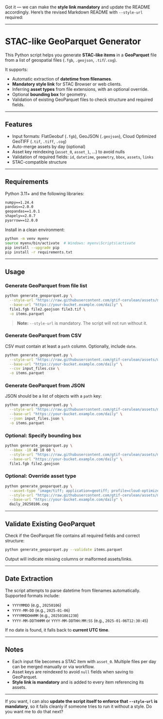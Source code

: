 Got it — we can make the **style link mandatory** and update the README accordingly. Here’s the revised Markdown README with `--style-url` required:

---

# STAC-like GeoParquet Generator

This Python script helps you generate **STAC-like items** in a **GeoParquet** file from a list of geospatial files (`.fgb`, `.geojson`, `.tif`/`.cog`).

It supports:

* Automatic extraction of **datetime from filenames**.
* **Mandatory style link** for STAC Browser or web clients.
* Inferring **asset types** from file extensions, with an optional override.
* Optional **bounding box** for geometry.
* Validation of existing GeoParquet files to check structure and required fields.

---

## Features

* Input formats: FlatGeobuf (`.fgb`), GeoJSON (`.geojson`), Cloud Optimized GeoTIFF (`.tif`, `.tiff`, `.cog`)
* Auto-merge assets by day (optional)
* Asset key reindexing (`asset_0`, `asset_1`, …) to avoid nulls
* Validation of required fields: `id`, `datetime`, `geometry`, `bbox`, `assets`, `links`
* STAC-compatible structure

---

## Requirements

Python 3.11+ and the following libraries:

```txt
numpy==1.24.4
pandas==2.0.0
geopandas==1.0.1
shapely==2.0.7
pyarrow==12.0.0
```

Install in a clean environment:

```bash
python -m venv myenv
source myenv/bin/activate  # Windows: myenv\Scripts\activate
pip install --upgrade pip
pip install -r requirements.txt
```

---

## Usage

### Generate GeoParquet from file list

```bash
python generate_geoparquet.py \
  --style-url "https://raw.githubusercontent.com/gtif-cerulean/assets/main/style.json" \
  --base-url "https://your-bucket.example.com/daily" \
  file1.fgb file2.geojson file3.tif \
  -o items.parquet
```

> **Note:** `--style-url` is mandatory. The script will not run without it.

### Generate GeoParquet from CSV

CSV must contain at least a `path` column. Optionally, include `date`.

```bash
python generate_geoparquet.py \
  --style-url "https://raw.githubusercontent.com/gtif-cerulean/assets/main/style.json" \
  --base-url "https://your-bucket.example.com/daily" \
  --csv input_files.csv \
  -o items.parquet
```

### Generate GeoParquet from JSON

JSON should be a list of objects with a `path` key:

```bash
python generate_geoparquet.py \
  --style-url "https://raw.githubusercontent.com/gtif-cerulean/assets/main/style.json" \
  --base-url "https://your-bucket.example.com/daily" \
  --json input_files.json \
  -o items.parquet
```

### Optional: Specify bounding box

```bash
python generate_geoparquet.py \
  --bbox -10 40 10 60 \
  --style-url "https://raw.githubusercontent.com/gtif-cerulean/assets/main/style.json" \
  --base-url "https://your-bucket.example.com/daily" \
  file1.fgb file2.geojson
```

### Optional: Override asset type

```bash
python generate_geoparquet.py \
  --asset-type "image/tiff; application=geotiff; profile=cloud-optimized" \
  --style-url "https://raw.githubusercontent.com/gtif-cerulean/assets/main/style.json" \
  --base-url "https://your-bucket.example.com/daily" \
  daily_20250106.cog
```

---

## Validate Existing GeoParquet

Check if the GeoParquet file contains all required fields and correct structure:

```bash
python generate_geoparquet.py --validate items.parquet
```

Output will indicate missing columns or malformed assets/links.

---

## Date Extraction

The script attempts to parse datetime from filenames automatically. Supported formats include:

* `YYYYMMDD` (e.g., `20250106`)
* `YYYY-MM-DD` (e.g., `2025-01-06`)
* `YYYYMMDDHHMM` (e.g., `202501061230`)
* `YYYY-MM-DDTHHMM` or `YYYY-MM-DDTHH:MM:SS` (e.g., `2025-01-06T12:30:45`)

If no date is found, it falls back to **current UTC time**.

---

## Notes

* Each input file becomes a STAC item with `asset_0`. Multiple files per day can be merged manually or via workflow.
* Asset keys are reindexed to avoid `null` fields when saving to GeoParquet.
* **Style link is mandatory** and is added to every item referencing its assets.

---

If you want, I can also **update the script itself to enforce that `--style-url` is mandatory**, so it fails cleanly if someone tries to run it without a style. Do you want me to do that next?
